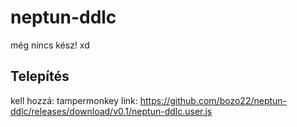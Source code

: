 # neptun-ddlc
még nincs kész! xd

## Telepítés

kell hozzá: tampermonkey
link: https://github.com/bozo22/neptun-ddlc/releases/download/v0.1/neptun-ddlc.user.js
